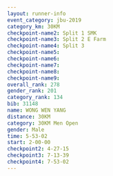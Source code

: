 ```yaml
---
layout: runner-info 
event_category: jbu-2019 
category_km: 30KM 
checkpoint-name2: Split 1 SMK 
checkpoint-name3: Split 2 E Farm 
checkpoint-name4: Split 3 
checkpoint-name5: 
checkpoint-name6: 
checkpoint-name7: 
checkpoint-name8: 
checkpoint-name9: 
overall_rank: 278
gender_rank: 201
category_rank: 134
bib: 31148
name: WONG WEN YANG
distance: 30KM
category: 30KM Men Open
gender: Male
time: 5-53-02
start: 2-00-00
checkpoint2: 4-27-15
checkpoint3: 7-13-39
checkpoint4: 7-53-02
---
```

